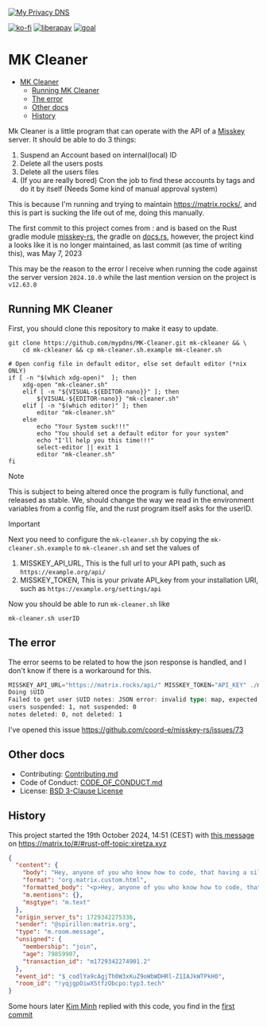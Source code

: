 [![My Privacy DNS](https://www.mypdns.org/images/logo.png)](https://www.mypdns.org/)

[![ko-fi](https://www.mypdns.org/fileproxy/?name=sp_kofi_mypdns)]([DONATION.md](https://kb.mypdns.org/articles/MTX-A-3/DONATION))
[![liberapay](https://www.mypdns.org/fileproxy/?name=sp_receives_mypdns)](https://liberapay.com/MyPDNS/donate)
[![goal](https://www.mypdns.org/fileproxy/?name=sp_goal_mypdns)](https://liberapay.com/MyPDNS/donate)

# MK Cleaner

<!-- TOC -->
* [MK Cleaner](#mk-cleaner)
  * [Running MK Cleaner](#running-mk-cleaner)
  * [The error](#the-error)
  * [Other docs](#other-docs)
  * [History](#history)
<!-- TOC -->

Mk Cleaner is a little program that can operate with the API of a [Misskey][MK]
server. It should be able to do 3 things:

1. Suspend an Account based on internal(local) ID
2. Delete all the users posts
3. Delete all the users files
4. (If you are really bored) Cron the job to find these accounts by tags and do
   it by itself (Needs Some kind of manual approval system)

This is because I'm running and trying to maintain https://matrix.rocks/, and
this is part is sucking the life out of me, doing this manually.

The first commit to this project comes from : and is based on the Rust gradle
module [misskey-rs][MKRS], the gradle on [docs.rs][DRS], however, the project
kind a looks like it is no longer maintained, as last commit (as time of writing
this), was May 7, 2023

This may be the reason to the error I receive when running the code against the
server version `2024.10.0` while the last mention version on the project is
`v12.63.0`

## Running MK Cleaner
First, you should clone this repository to make it easy to update.

```shell
git clone https://github.com/mypdns/MK-Cleaner.git mk-ckleaner && \
    cd mk-ckleaner && cp mk-cleaner.sh.example mk-cleaner.sh
```

```shell
# Open config file in default editor, else set default editor (*nix ONLY)
if [ -n "$(which xdg-open)"  ]; then
    xdg-open "mk-cleaner.sh"
    elif [ -n "${VISUAL-${EDITOR-nano}}" ]; then
        ${VISUAL-${EDITOR-nano}} "mk-cleaner.sh"
    elif [ -n "$(which editor)" ]; then
        editor "mk-cleaner.sh"
    else
        echo "Your System suck!!!"
        echo "You should set a default editor for your system"
        echo "I'll help you this time!!!"
        select-editor || exit 1
        editor "mk-cleaner.sh"
fi
```

> [!NOTE]  
> This is subject to being altered once the program is fully
> functional, and released as stable.
> We, should change the way we read in the environment variables from a config
> file, and the rust program itself asks for the userID. 

> [!IMPORTANT]
> Next you need to configure the `mk-cleaner.sh` by copying the
> `mk-cleaner.sh.example` to `mk-cleaner.sh` and set the values of

1. MISSKEY_API_URL, This is the full url to your API path, such as `https://example.org/api/`
2. MISSKEY_TOKEN, This is your private API_key from your installation URI, such as `https://example.org/settings/api`

Now you should be able to run `mk-cleaner.sh` like 

```shell
mk-cleaner.sh userID
```

## The error
The error seems to be related to how the json response is handled, and I don't
know if there is a workaround for this.

```rust
MISSKEY_API_URL="https://matrix.rocks/api/" MISSKEY_TOKEN="API_KEY" ./mk-cleaner $UID
Doing $UID
Failed to get user $UID notes: JSON error: invalid type: map, expected a sequence at line 1 column 825
users suspended: 1, not suspended: 0
notes deleted: 0, not deleted: 1
```

I've opened this issue https://github.com/coord-e/misskey-rs/issues/73

## Other docs

* Contributing: <a href="../master/Contributing.md">Contributing.md</a>
* Code of Conduct: <a href="../master/CODE_OF_CONDUCT.md">CODE_OF_CONDUCT.md</a>
* License: <a href="../master/LICENSE" title="BSD 3-Clause License">BSD 3-Clause License</a>

## History
This project started the 19th October 2024, 14:51 (CEST) with [this message] on
https://matrix.to/#/#rust-off-topic:xiretza.xyz

```json
{
  "content": {
    "body": "Hey, anyone of you who know how to code, that having a silent and even maybe a bored day?\n\nThen I would like to ask if one of you might like to give me a helping hand, by making a little program that can operate with the API of a Misskey server. It should be able to do 3 things\n\n1. Suspend an Account based on internal(local) ID\n2. Delete all the users posts \n3. Delete all the users files\n4. (If you are really bored) Cron the job to find these accounts by tags and do it by it self (Needs Some kind of manual approval system)\n\nThis is because I'm running and trying to maintain https://matrix.rocks/, and this is part is sucking the live out of me, doing this manually.",
    "format": "org.matrix.custom.html",
    "formatted_body": "<p>Hey, anyone of you who know how to code, that having a silent and even maybe a bored day?</p>\n<p>Then I would like to ask if one of you might like to give me a helping hand, by making a little program that can operate with the API of a Misskey server. It should be able to do 3 things</p>\n<ol>\n<li>Suspend an Account based on internal(local) ID</li>\n<li>Delete all the users posts</li>\n<li>Delete all the users files</li>\n<li>(If you are really bored) Cron the job to find these accounts by tags and do it by it self (Needs Some kind of manual approval system)</li>\n</ol>\n<p>This is because I'm running and trying to maintain https://matrix.rocks/, and this is part is sucking the live out of me, doing this manually.</p>\n",
    "m.mentions": {},
    "msgtype": "m.text"
  },
  "origin_server_ts": 1729342275336,
  "sender": "@spirillen:matrix.org",
  "type": "m.room.message",
  "unsigned": {
    "membership": "join",
    "age": 79859907,
    "transaction_id": "m1729342274901.2"
  },
  "event_id": "$_codlYa9cAgjTh0W3xKuZ9oWbWDHRl-Z1IAJkWTPkH0",
  "room_id": "!yqjgpOiwXStfzObcpo:typ3.tech"
}
```

Some hours later [Kim Minh] replied with this code, you find in the [first commit]

[DRS]: https://docs.rs/misskey/latest/misskey/
[MK]: https://github.com/misskey-dev/misskey
[MKRS]: https://github.com/coord-e/misskey-rs
[RPG]: https://play.rust-lang.org/?version=stable&mode=debug&edition=2021&gist=3c63ed0325a458fbe12b654e3799ba87
[this message]: https://matrix.to/#/!yqjgpOiwXStfzObcpo:typ3.tech/$_codlYa9cAgjTh0W3xKuZ9oWbWDHRl-Z1IAJkWTPkH0?via=computer.surgery&via=matrix.org&via=mozilla.org
[Kim Minh]: https://matrix.to/#/@kaplan:matrix.org
[first commit]: https://github.com/mypdns/MK-Cleaner/commit/61c0af0d09cf87a51ca476abf6ceafb9a76e6012